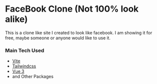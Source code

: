 # FaceBook Clone (Not 100% look alike)

This is a clone like site I created to look like facebook. I am showing it for free, maybe someone or anyone would like to use it.

### Main Tech Used
- [Vite](https://vitejs.dev/)
- [Tailwindcss](https://tailwindcss.com/)
- [Vue 3](https://vuejs.org/)
- and Other Packages